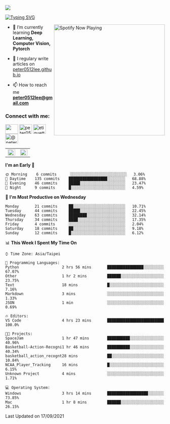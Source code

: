 ![](https://komarev.com/ghpvc/?username=peter0512lee&color=ff69b4)

[![Typing SVG](https://readme-typing-svg.herokuapp.com?color=F742BA&size=22&lines=Hi!+I'm+JYL)](https://git.io/typing-svg)

[<img src="https://spotify-now-playing.peter0512lee.vercel.app/api/spotify-playing" alt="Spotify Now Playing" width="350" align="right" />](https://open.spotify.com/user/21iyoswqgnkoe7peuesmqnhgy)

- 🌱 I’m currently learning **Deep Learning, Computer Vision, Pytorch**

- 📝 I regulary write articles on [peter0512lee.github.io](https://peter0512lee.github.io/)

- 📫 How to reach me **peter0512lee@gmail.com**

<h3 align="left">Connect with me:</h3>
<p align="left">
<a href="https://linkedin.com/in/jie-ying-li-b43a1416b" target="blank"><img align="center" src="https://raw.githubusercontent.com/rahuldkjain/github-profile-readme-generator/master/src/images/icons/Social/linked-in-alt.svg" height="30" width="40" /></a>
<a href="https://fb.com/peter0512lee" target="blank"><img align="center" src="https://raw.githubusercontent.com/rahuldkjain/github-profile-readme-generator/master/src/images/icons/Social/facebook.svg" alt="peter0512lee" height="30" width="40" /></a>
<a href="https://instagram.com/etiquette_ying" target="blank"><img align="center" src="https://raw.githubusercontent.com/rahuldkjain/github-profile-readme-generator/master/src/images/icons/Social/instagram.svg" alt="etiquette_ying" height="30" width="40" /></a>
<a href="https://medium.com/@peter0512lee" target="blank"><img align="center" src="https://raw.githubusercontent.com/rahuldkjain/github-profile-readme-generator/master/src/images/icons/Social/medium.svg" alt="@peter0512lee" height="30" width="40" /></a>
</p>

<table><tr><td valign="top" width="50%">

<img src="https://github-readme-stats.vercel.app/api?username=peter0512lee&hide_border=true&show_icons=true&locale=en" align="left" style="width: 100%" />

</td><td valign="top" width="50%">

<img src="https://github-readme-stats.vercel.app/api/top-langs?username=peter0512lee&hide_border=true&show_icons=true&locale=en&layout=compact" align="left" style="width: 100%" />

</td></tr></table>  

<!--START_SECTION:waka-->
**I'm an Early 🐤** 

```text
🌞 Morning    6 commits      ░░░░░░░░░░░░░░░░░░░░░░░░░   3.06% 
🌆 Daytime    135 commits    █████████████████░░░░░░░░   68.88% 
🌃 Evening    46 commits     █████░░░░░░░░░░░░░░░░░░░░   23.47% 
🌙 Night      9 commits      █░░░░░░░░░░░░░░░░░░░░░░░░   4.59%

```
📅 **I'm Most Productive on Wednesday** 

```text
Monday       21 commits     ██░░░░░░░░░░░░░░░░░░░░░░░   10.71% 
Tuesday      44 commits     █████░░░░░░░░░░░░░░░░░░░░   22.45% 
Wednesday    63 commits     ████████░░░░░░░░░░░░░░░░░   32.14% 
Thursday     34 commits     ████░░░░░░░░░░░░░░░░░░░░░   17.35% 
Friday       4 commits      ░░░░░░░░░░░░░░░░░░░░░░░░░   2.04% 
Saturday     18 commits     ██░░░░░░░░░░░░░░░░░░░░░░░   9.18% 
Sunday       12 commits     █░░░░░░░░░░░░░░░░░░░░░░░░   6.12%

```


📊 **This Week I Spent My Time On** 

```text
⌚︎ Time Zone: Asia/Taipei

💬 Programming Languages: 
Python                   2 hrs 56 mins       ████████████████░░░░░░░░░   67.07% 
Other                    1 hr 2 mins         ██████░░░░░░░░░░░░░░░░░░░   23.75% 
Text                     18 mins             █░░░░░░░░░░░░░░░░░░░░░░░░   7.16% 
Markdown                 3 mins              ░░░░░░░░░░░░░░░░░░░░░░░░░   1.33% 
JSON                     1 min               ░░░░░░░░░░░░░░░░░░░░░░░░░   0.69%

🔥 Editors: 
VS Code                  4 hrs 23 mins       █████████████████████████   100.0%

🐱‍💻 Projects: 
SpaceJam                 1 hr 47 mins        ██████████░░░░░░░░░░░░░░░   40.96% 
Basketball-Action-Recogni1 hr 46 mins        ██████████░░░░░░░░░░░░░░░   40.34% 
basketball_action_recognt28 mins             ██░░░░░░░░░░░░░░░░░░░░░░░   10.84% 
NCAA_Player_Tracking     16 mins             █░░░░░░░░░░░░░░░░░░░░░░░░   6.15% 
Unknown Project          4 mins              ░░░░░░░░░░░░░░░░░░░░░░░░░   1.71%

💻 Operating System: 
Windows                  3 hrs 14 mins       ██████████████████░░░░░░░   73.85% 
Mac                      1 hr 8 mins         ██████░░░░░░░░░░░░░░░░░░░   26.15%

```


 Last Updated on 17/09/2021
<!--END_SECTION:waka-->


<!--
**peter0512lee/peter0512lee** is a ✨ _special_ ✨ repository because its `README.md` (this file) appears on your GitHub profile.

